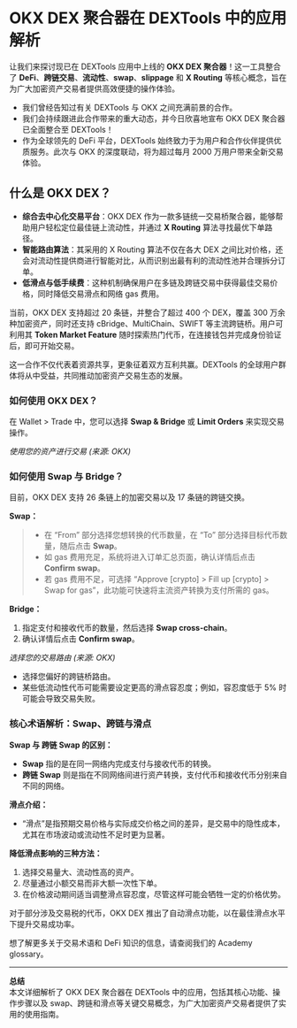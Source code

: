 # OKX DEX 聚合器在 DEXTools 中的应用解析

让我们来探讨现已在 DEXTools 应用中上线的 **OKX DEX 聚合器**！这一工具整合了 **DeFi**、**跨链交易**、**流动性**、**swap**、**slippage** 和 **X Routing** 等核心概念，旨在为广大加密资产交易者提供高效便捷的操作体验。

- 我们曾经告知过有关 DEXTools 与 OKX 之间充满前景的合作。
- 我们会持续跟进此合作带来的重大动态，并今日欣喜地宣布 OKX DEX 聚合器已全面整合至 DEXTools！
- 作为全球领先的 DeFi 平台，DEXTools 始终致力于为用户和合作伙伴提供优质服务。此次与 OKX 的深度联动，将为超过每月 2000 万用户带来全新交易体验。

## 什么是 OKX DEX？

- **综合去中心化交易平台**：OKX DEX 作为一款多链统一交易桥聚合器，能够帮助用户轻松定位最佳链上流动性，并通过 **X Routing** 算法寻找最优下单路径。
- **智能路由算法**：其采用的 X Routing 算法不仅在各大 DEX 之间比对价格，还会对流动性提供商进行智能对比，从而识别出最有利的流动性池并合理拆分订单。
- **低滑点与低手续费**：这种机制确保用户在多链及跨链交易中获得最佳交易价格，同时降低交易滑点和网络 gas 费用。

当前，OKX DEX 支持超过 20 条链，并整合了超过 400 个 DEX，覆盖 300 万余种加密资产，同时还支持 cBridge、MultiChain、SWIFT 等主流跨链桥。用户可利用其 **Token Market Feature** 随时探索热门代币，在连接钱包并完成身份验证后，即可开始交易。

这一合作不仅代表着资源共享，更象征着双方互利共赢。DEXTools 的全球用户群体将从中受益，共同推动加密资产交易生态的发展。

### 如何使用 OKX DEX？

在 Wallet > Trade 中，您可以选择 **Swap & Bridge** 或 **Limit Orders** 来实现交易操作。


*使用您的资产进行交易 (来源: OKX)*

### 如何使用 Swap 与 Bridge？

目前，OKX DEX 支持 26 条链上的加密交易以及 17 条链的跨链交换。

**Swap：**

> - 在 “From” 部分选择您想转换的代币数量，在 “To” 部分选择目标代币数量，随后点击 **Swap**。
> - 如 gas 费用充足，系统将进入订单汇总页面，确认详情后点击 **Confirm swap**。
> - 若 gas 费用不足，可选择 “Approve [crypto] > Fill up [crypto] > Swap for gas”，此功能可快速将主流资产转换为支付所需的 gas。

**Bridge：**

1. 指定支付和接收代币的数量，然后选择 **Swap cross-chain**。
2. 确认详情后点击 **Confirm swap**。


*选择您的交易路由 (来源: OKX)*

- 选择您偏好的跨链桥路由。
- 某些低流动性代币可能需要设定更高的滑点容忍度；例如，容忍度低于 5% 时可能会导致交易失败。

### 核心术语解析：Swap、跨链与滑点

**Swap 与 跨链 Swap 的区别：**

- **Swap** 指的是在同一网络内完成支付与接收代币的转换。
- **跨链 Swap** 则是指在不同网络间进行资产转换，支付代币和接收代币分别来自不同的网络。

**滑点介绍：**

- “滑点”是指预期交易价格与实际成交价格之间的差异，是交易中的隐性成本，尤其在市场波动或流动性不足时更为显著。

**降低滑点影响的三种方法：**

1. 选择交易量大、流动性高的资产。
2. 尽量通过小额交易而非大额一次性下单。
3. 在价格波动期间适当调整滑点容忍度，尽管这样可能会牺牲一定的价格优势。

对于部分涉及交易税的代币，OKX DEX 推出了自动滑点功能，以在最佳滑点水平下提升交易成功率。

想了解更多关于交易术语和 DeFi 知识的信息，请查阅我们的 Academy glossary。

---

**总结**  
本文详细解析了 OKX DEX 聚合器在 DEXTools 中的应用，包括其核心功能、操作步骤以及 swap、跨链和滑点等关键交易概念，为广大加密资产交易者提供了实用的使用指南。